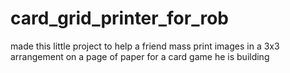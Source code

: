 # card_grid_printer_for_rob
made this little project to help a friend mass print images in a 3x3 arrangement on a page of paper for a card game he is building
